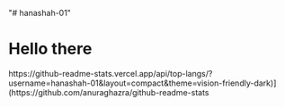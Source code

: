 "# hanashah-01" 
<h1>
  Hello there
  <img src="https://media.giphy.com/media/hvRJCLFzcasrR4ia7z/giphy.gif" width="1px"/>
</h1>
https://github-readme-stats.vercel.app/api/top-langs/?username=hanashah-01&layout=compact&theme=vision-friendly-dark)](https://github.com/anuraghazra/github-readme-stats
